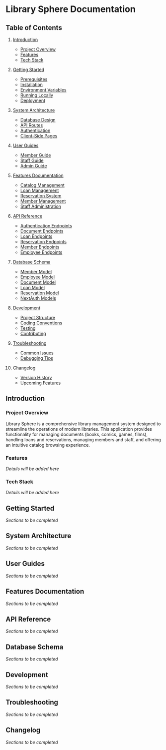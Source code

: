 # Library Sphere Documentation

## Table of Contents

1. [Introduction](#introduction)
   - [Project Overview](#project-overview)
   - [Features](#features)
   - [Tech Stack](#tech-stack)

2. [Getting Started](#getting-started)
   - [Prerequisites](#prerequisites)
   - [Installation](#installation)
   - [Environment Variables](#environment-variables)
   - [Running Locally](#running-locally)
   - [Deployment](#deployment)

3. [System Architecture](#system-architecture)
   - [Database Design](#database-design)
   - [API Routes](#api-routes)
   - [Authentication](#authentication)
   - [Client-Side Pages](#client-side-pages)

4. [User Guides](#user-guides)
   - [Member Guide](#member-guide)
   - [Staff Guide](#staff-guide)
   - [Admin Guide](#admin-guide)

5. [Features Documentation](#features-documentation)
   - [Catalog Management](#catalog-management)
   - [Loan Management](#loan-management)
   - [Reservation System](#reservation-system)
   - [Member Management](#member-management)
   - [Staff Administration](#staff-administration)

6. [API Reference](#api-reference)
   - [Authentication Endpoints](#authentication-endpoints)
   - [Document Endpoints](#document-endpoints)
   - [Loan Endpoints](#loan-endpoints)
   - [Reservation Endpoints](#reservation-endpoints)
   - [Member Endpoints](#member-endpoints)
   - [Employee Endpoints](#employee-endpoints)

7. [Database Schema](#database-schema)
   - [Member Model](#member-model)
   - [Employee Model](#employee-model)
   - [Document Model](#document-model)
   - [Loan Model](#loan-model)
   - [Reservation Model](#reservation-model)
   - [NextAuth Models](#nextauth-models)

8. [Development](#development)
   - [Project Structure](#project-structure)
   - [Coding Conventions](#coding-conventions)
   - [Testing](#testing)
   - [Contributing](#contributing)

9. [Troubleshooting](#troubleshooting)
   - [Common Issues](#common-issues)
   - [Debugging Tips](#debugging-tips)

10. [Changelog](#changelog)
    - [Version History](#version-history)
    - [Upcoming Features](#upcoming-features)

## Introduction

### Project Overview

Library Sphere is a comprehensive library management system designed to streamline the operations of modern libraries. This application provides functionality for managing documents (books, comics, games, films), handling loans and reservations, managing members and staff, and offering an intuitive catalog browsing experience.

### Features

*Details will be added here*

### Tech Stack

*Details will be added here*

## Getting Started

*Sections to be completed*

## System Architecture

*Sections to be completed*

## User Guides

*Sections to be completed*

## Features Documentation

*Sections to be completed*

## API Reference

*Sections to be completed*

## Database Schema

*Sections to be completed*

## Development

*Sections to be completed*

## Troubleshooting

*Sections to be completed*

## Changelog

*Sections to be completed* 